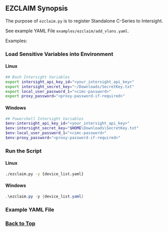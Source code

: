 ## EZCLAIM Synopsis

The purpose of `ezclaim.py` is to register Standalone C-Series to Intersight.

See example YAML File `examples/ezclaim/add_vlans.yaml`.

Examples:

### Load Sensitive Variables into Environment

#### Linux

```bash
## Bash Intersight Variables
export intersight_api_key_id="<your_intersight_api_key>"
export intersight_secret_key="~/Downloads/SecretKey.txt"
export local_user_password_1="<cimc-password>"
export proxy_password="<proxy-password-if-required>"
```

#### Windows

```powershell
## Powershell Intersight Variables
$env:intersight_api_key_id="<your_intersight_api_key>"
$env:intersight_secret_key="$HOME\Downloads\SecretKey.txt"
$env:local_user_password_1="<cimc-password>"
$env:proxy_password="<proxy-password-if-required>"
```

### Run the Script

#### Linux

```bash
./ezclaim.py -y {device_list.yaml}
```

#### Windows

```powershell
.\ezclaim.py -y {device_list.yaml}
```

### Example YAML File


### [Back to Top](#ezclaim-synopsis)

